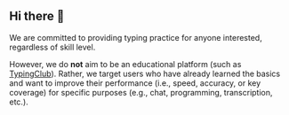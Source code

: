 ## Hi there 👋

We are committed to providing typing practice for anyone interested, regardless of skill level.

However, we do **not** aim to be an educational platform (such as [TypingClub]). Rather, we target users who have already learned the basics and want to improve their performance (i.e., speed, accuracy, or key coverage) for specific purposes (e.g., chat, programming, transcription, etc.).

[TypingClub]: https://www.edclub.com/typingclub

<!--

**Here are some ideas to get you started:**

🙋‍♀️ A short introduction - what is your organization all about?
🌈 Contribution guidelines - how can the community get involved?
👩‍💻 Useful resources - where can the community find your docs? Is there anything else the community should know?
🍿 Fun facts - what does your team eat for breakfast?
🧙 Remember, you can do mighty things with the power of [Markdown](https://docs.github.com/github/writing-on-github/getting-started-with-writing-and-formatting-on-github/basic-writing-and-formatting-syntax)
-->
